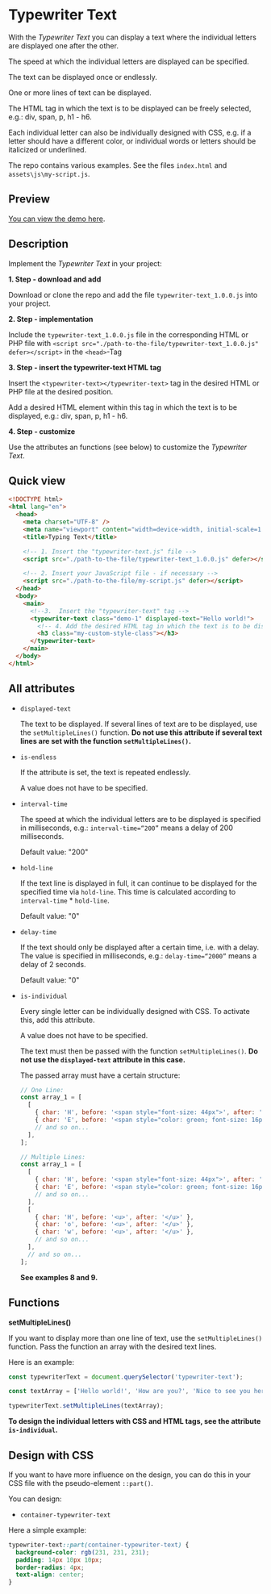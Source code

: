 # Typewriter Text

With the _Typewriter Text_ you can display a text where the individual letters are displayed one after the other.

The speed at which the individual letters are displayed can be specified.

The text can be displayed once or endlessly.

One or more lines of text can be displayed.

The HTML tag in which the text is to be displayed can be freely selected, e.g.: div, span, p, h1 - h6.

Each individual letter can also be individually designed with CSS, e.g. if a letter should have a different color, or individual words or letters should be italicized or underlined.

The repo contains various examples. See the files `index.html` and `assets\js\my-script.js`.

## Preview

[You can view the demo here](https://typewriter-text.frissbee.de/).

## Description

Implement the _Typewriter Text_ in your project:

**1. Step - download and add**

Download or clone the repo and add the file `typewriter-text_1.0.0.js` into your project.

**2. Step - implementation**

Include the `typewriter-text_1.0.0.js` file in the corresponding HTML or PHP file with `<script src="./path-to-the-file/typewriter-text_1.0.0.js" defer></script>` in the `<head>`-Tag

**3. Step - insert the typewriter-text HTML tag**

Insert the `<typewriter-text></typewriter-text>` tag in the desired HTML or PHP file at the desired position.

Add a desired HTML element within this tag in which the text is to be displayed, e.g.: div, span, p, h1 - h6.

**4. Step - customize**

Use the attributes an functions (see below) to customize the _Typewriter Text_.

## Quick view

```html
<!DOCTYPE html>
<html lang="en">
  <head>
    <meta charset="UTF-8" />
    <meta name="viewport" content="width=device-width, initial-scale=1.0" />
    <title>Typing Text</title>

    <!-- 1. Insert the "typewriter-text.js" file -->
    <script src="./path-to-the-file/typewriter-text_1.0.0.js" defer></script>

    <!-- 2. Insert your JavaScript file - if necessary -->
    <script src="./path-to-the-file/my-script.js" defer></script>
  </head>
  <body>
    <main>
      <!--3.  Insert the "typewriter-text" tag -->
      <typewriter-text class="demo-1" displayed-text="Hello world!">
        <!-- 4. Add the desired HTML tag in which the text is to be displayed, e.g.: div, span, p, h1 - h6. -->
        <h3 class="my-custom-style-class"></h3>
      </typewriter-text>
    </main>
  </body>
</html>
```

## All attributes

- `displayed-text`

  The text to be displayed. If several lines of text are to be displayed, use the `setMultipleLines()` function. **Do not use this attribute if several text lines are set with the function `setMultipleLines()`.**

- `is-endless`

  If the attribute is set, the text is repeated endlessly.

  A value does not have to be specified.

- `interval-time`

  The speed at which the individual letters are to be displayed is specified in milliseconds, e.g.: `interval-time=“200”` means a delay of 200 milliseconds.

  Default value: "200"

- `hold-line`

  If the text line is displayed in full, it can continue to be displayed for the specified time via `hold-line`. This time is calculated according to `interval-time` \* `hold-line`.

  Default value: "0"

- `delay-time`

  If the text should only be displayed after a certain time, i.e. with a delay. The value is specified in milliseconds, e.g.: `delay-time=“2000”` means a delay of 2 seconds.

  Default value: "0"

- `is-individual`

  Every single letter can be individually designed with CSS. To activate this, add this attribute.

  A value does not have to be specified.

  The text must then be passed with the function `setMultipleLines()`. **Do not use the `displayed-text` attribute in this case.**

  The passed array must have a certain structure:

  ```js
  // One Line:
  const array_1 = [
    [
      { char: 'H', before: '<span style="font-size: 44px">', after: '</span>' },
      { char: 'E', before: '<span style="color: green; font-size: 16px">', after: '</span>' },
      // and so on...
    ],
  ];

  // Multiple Lines:
  const array_1 = [
    [
      { char: 'H', before: '<span style="font-size: 44px">', after: '</span>' },
      { char: 'E', before: '<span style="color: green; font-size: 16px">', after: '</span>' },
      // and so on...
    ],
    [
      { char: 'H', before: '<u>', after: '</u>' },
      { char: 'o', before: '<u>', after: '</u>' },
      { char: 'w', before: '<u>', after: '</u>' },
      // and so on...
    ],
    // and so on...
  ];
  ```

  **See examples 8 and 9.**

## Functions

**setMultipleLines()**

If you want to display more than one line of text, use the `setMultipleLines()` function. Pass the function an array with the desired text lines.

Here is an example:

```js
const typewriterText = document.querySelector('typewriter-text');

const textArray = ['Hello world!', 'How are you?', 'Nice to see you here.'];

typewriterText.setMultipleLines(textArray);
```

**To design the individual letters with CSS and HTML tags, see the attribute `is-individual`.**

## Design with CSS

If you want to have more influence on the design, you can do this in your CSS file with the pseudo-element `::part()`.

You can design:

- `container-typewriter-text`

Here a simple example:

```css
typewriter-text::part(container-typewriter-text) {
  background-color: rgb(231, 231, 231);
  padding: 14px 10px 10px;
  border-radius: 4px;
  text-align: center;
}
```
